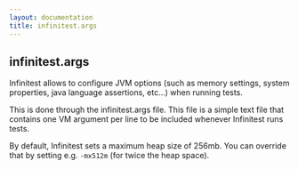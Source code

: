 ```yaml
---
layout: documentation
title: infinitest.args
---
```

## infinitest.args

Infinitest allows to configure JVM options (such as memory settings, system properties, java language assertions, etc...) when running tests.

This is done through the infinitest.args file.
This file is a simple text file that contains one VM argument per line to be included whenever Infinitest runs tests. 

By default, Infinitest sets a maximum heap size of 256mb. You can override that by setting e.g. ``-mx512m`` (for twice the heap space). 

